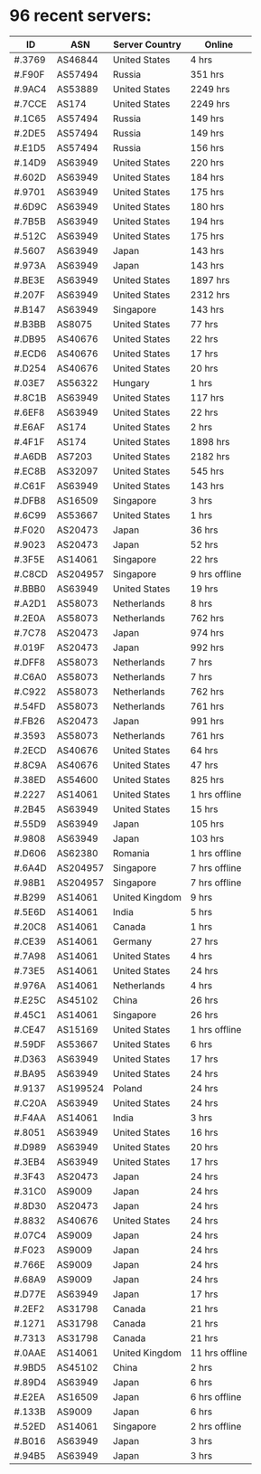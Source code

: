# 96 recent servers:

| ID | ASN | Server Country | Online |
| ------ | ------ | ------ | ------ |
| #.3769 | AS46844 | United States | 4 hrs |
| #.F90F | AS57494 | Russia | 351 hrs |
| #.9AC4 | AS53889 | United States | 2249 hrs |
| #.7CCE | AS174 | United States | 2249 hrs |
| #.1C65 | AS57494 | Russia | 149 hrs |
| #.2DE5 | AS57494 | Russia | 149 hrs |
| #.E1D5 | AS57494 | Russia | 156 hrs |
| #.14D9 | AS63949 | United States | 220 hrs |
| #.602D | AS63949 | United States | 184 hrs |
| #.9701 | AS63949 | United States | 175 hrs |
| #.6D9C | AS63949 | United States | 180 hrs |
| #.7B5B | AS63949 | United States | 194 hrs |
| #.512C | AS63949 | United States | 175 hrs |
| #.5607 | AS63949 | Japan | 143 hrs |
| #.973A | AS63949 | Japan | 143 hrs |
| #.BE3E | AS63949 | United States | 1897 hrs |
| #.207F | AS63949 | United States | 2312 hrs |
| #.B147 | AS63949 | Singapore | 143 hrs |
| #.B3BB | AS8075 | United States | 77 hrs |
| #.DB95 | AS40676 | United States | 22 hrs |
| #.ECD6 | AS40676 | United States | 17 hrs |
| #.D254 | AS40676 | United States | 20 hrs |
| #.03E7 | AS56322 | Hungary | 1 hrs |
| #.8C1B | AS63949 | United States | 117 hrs |
| #.6EF8 | AS63949 | United States | 22 hrs |
| #.E6AF | AS174 | United States | 2 hrs |
| #.4F1F | AS174 | United States | 1898 hrs |
| #.A6DB | AS7203 | United States | 2182 hrs |
| #.EC8B | AS32097 | United States | 545 hrs |
| #.C61F | AS63949 | United States | 143 hrs |
| #.DFB8 | AS16509 | Singapore | 3 hrs |
| #.6C99 | AS53667 | United States | 1 hrs |
| #.F020 | AS20473 | Japan | 36 hrs |
| #.9023 | AS20473 | Japan | 52 hrs |
| #.3F5E | AS14061 | Singapore | 22 hrs |
| #.C8CD | AS204957 | Singapore | 9 hrs offline |
| #.BBB0 | AS63949 | United States | 19 hrs |
| #.A2D1 | AS58073 | Netherlands | 8 hrs |
| #.2E0A | AS58073 | Netherlands | 762 hrs |
| #.7C78 | AS20473 | Japan | 974 hrs |
| #.019F | AS20473 | Japan | 992 hrs |
| #.DFF8 | AS58073 | Netherlands | 7 hrs |
| #.C6A0 | AS58073 | Netherlands | 7 hrs |
| #.C922 | AS58073 | Netherlands | 762 hrs |
| #.54FD | AS58073 | Netherlands | 761 hrs |
| #.FB26 | AS20473 | Japan | 991 hrs |
| #.3593 | AS58073 | Netherlands | 761 hrs |
| #.2ECD | AS40676 | United States | 64 hrs |
| #.8C9A | AS40676 | United States | 47 hrs |
| #.38ED | AS54600 | United States | 825 hrs |
| #.2227 | AS14061 | United States | 1 hrs offline |
| #.2B45 | AS63949 | United States | 15 hrs |
| #.55D9 | AS63949 | Japan | 105 hrs |
| #.9808 | AS63949 | Japan | 103 hrs |
| #.D606 | AS62380 | Romania | 1 hrs offline |
| #.6A4D | AS204957 | Singapore | 7 hrs offline |
| #.98B1 | AS204957 | Singapore | 7 hrs offline |
| #.B299 | AS14061 | United Kingdom | 9 hrs |
| #.5E6D | AS14061 | India | 5 hrs |
| #.20C8 | AS14061 | Canada | 1 hrs |
| #.CE39 | AS14061 | Germany | 27 hrs |
| #.7A98 | AS14061 | United States | 4 hrs |
| #.73E5 | AS14061 | United States | 24 hrs |
| #.976A | AS14061 | Netherlands | 4 hrs |
| #.E25C | AS45102 | China | 26 hrs |
| #.45C1 | AS14061 | Singapore | 26 hrs |
| #.CE47 | AS15169 | United States | 1 hrs offline |
| #.59DF | AS53667 | United States | 6 hrs |
| #.D363 | AS63949 | United States | 17 hrs |
| #.BA95 | AS63949 | United States | 24 hrs |
| #.9137 | AS199524 | Poland | 24 hrs |
| #.C20A | AS63949 | United States | 24 hrs |
| #.F4AA | AS14061 | India | 3 hrs |
| #.8051 | AS63949 | United States | 16 hrs |
| #.D989 | AS63949 | United States | 20 hrs |
| #.3EB4 | AS63949 | United States | 17 hrs |
| #.3F43 | AS20473 | Japan | 24 hrs |
| #.31C0 | AS9009 | Japan | 24 hrs |
| #.8D30 | AS20473 | Japan | 24 hrs |
| #.8832 | AS40676 | United States | 24 hrs |
| #.07C4 | AS9009 | Japan | 24 hrs |
| #.F023 | AS9009 | Japan | 24 hrs |
| #.766E | AS9009 | Japan | 24 hrs |
| #.68A9 | AS9009 | Japan | 24 hrs |
| #.D77E | AS63949 | Japan | 17 hrs |
| #.2EF2 | AS31798 | Canada | 21 hrs |
| #.1271 | AS31798 | Canada | 21 hrs |
| #.7313 | AS31798 | Canada | 21 hrs |
| #.0AAE | AS14061 | United Kingdom | 11 hrs offline |
| #.9BD5 | AS45102 | China | 2 hrs |
| #.89D4 | AS63949 | Japan | 6 hrs |
| #.E2EA | AS16509 | Japan | 6 hrs offline |
| #.133B | AS9009 | Japan | 6 hrs |
| #.52ED | AS14061 | Singapore | 2 hrs offline |
| #.B016 | AS63949 | Japan | 3 hrs |
| #.94B5 | AS63949 | Japan | 3 hrs |

